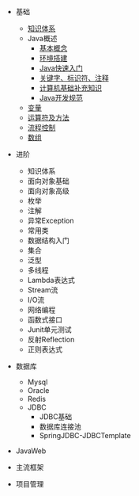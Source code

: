 <!-- 侧边栏-目录 -->

* 基础

    * [知识体系](base/a_01_知识体系.md)
    * Java概述
      * [基本概念](base/a_02_基本概念.md)
      * [环境搭建](base/a_03_环境搭建.md)
      * [Java快速入门](base/a_04Java快速入门.md)
      * [关键字、标识符、注释](base/a_05_关键字、标识符、注释.md)
      * [计算机基础补充知识](base/a_06_计算机基础补充知识.md)
      * [Java开发规范](base/a_07_Java开发规范.md)
    * [变量](base/a_08_变量.md)
    * [运算符及方法](base/a_09_运算符及方法.md)
    * [流程控制](base/a_10_流程控制.md)
    * [数组](base/a_11_数组.md)
* 进阶
    * 知识体系
    * 面向对象基础
    * 面向对象高级
    * 枚举
    * 注解
    * 异常Exception
    * 常用类
    * 数据结构入门
    * 集合
    * 泛型
    * 多线程
    * Lambda表达式
    * Stream流
    * I/O流
    * 网络编程
    * 函数式接口
    * Junit单元测试
    * 反射Reflection
    * 正则表达式
* 数据库
    * Mysql
    * Oracle
    * Redis
    * JDBC
        * JDBC基础
        * 数据库连接池
        * SpringJDBC-JDBCTemplate
* JavaWeb
* 主流框架
* 项目管理
